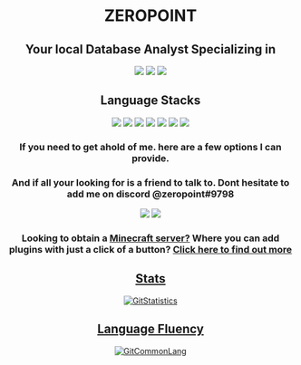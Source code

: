 <!-- Entitled User -->
<h1 align="center">ZEROPOINT</h1>
<h2 align="center">Your local Database Analyst Specializing in</h2>
<div align="center">
    <a href="https://www.mysql.com"><img
            src="https://img.shields.io/badge/mysql-%234479A1?style=for-the-badge&logo=mysql&logoColor=white"></a>
    <a href="https://redis.io"><img
            src="https://img.shields.io/badge/redis-%23DC382D?style=for-the-badge&logo=redis&logoColor=white"></a>
    <a href="https://mongodb.com"><img
            src="https://img.shields.io/badge/mongodb-%2347A248?style=for-the-badge&logo=mongodb&logoColor=white"></a>
</div>

<div align="center">
    <h2> Language Stacks </h2>
    <!-- Fullstack -->
    <a href="https://html.spec.whatwg.org/multipage/"><img
            src="https://camo.githubusercontent.com/ca7735d3a04dacb883f9b881213b3983ce3f106ac2fccc0d2ec86af3911c942e/68747470733a2f2f696d672e736869656c64732e696f2f62616467652f68746d6c352532302d2532334533344632362e7376673f7374796c653d666f722d7468652d6261646765266c6f676f3d68746d6c35266c6f676f436f6c6f723d7768697465"></a>
    <a href="https://www.tutorialspoint.com/css/css3_tutorial.htm"><img
            src="https://camo.githubusercontent.com/9d8b840ae1e7f64bfba7795cc23ac4c75bd1255907a87c99bef9b3d52d725630/68747470733a2f2f696d672e736869656c64732e696f2f62616467652f637373332532302d2532333135373242362e7376673f7374796c653d666f722d7468652d6261646765266c6f676f3d63737333266c6f676f436f6c6f723d7768697465"></a>
    <a href="https://www.javascript.com/"><img
            src="https://camo.githubusercontent.com/d64756f90fff303b8d8cd114d331f59ab8e4106384dd669aca2722b0435ea662/68747470733a2f2f696d672e736869656c64732e696f2f62616467652f6a6176617363726970742532302d2532333332333333302e7376673f7374796c653d666f722d7468652d6261646765266c6f676f3d6a617661736372697074"></a>
    <a href="https://reactjs.org"><img
            src="https://img.shields.io/badge/react-%2361DBFB?style=for-the-badge&logo=react&logoColor=black"></a>
    <a href="https://dotnet.microsoft.com/en-us/languages/csharp"><img
            src="https://camo.githubusercontent.com/30e7f9437119e0e7295fb95b5ca5bf4119f3d6dc931bcd333e785a08913f398a/68747470733a2f2f696d672e736869656c64732e696f2f62616467652f632532332532302d2532333233393132302e7376673f7374796c653d666f722d7468652d6261646765266c6f676f3d632532307368617270266c6f676f436f6c6f723d7768697465"></a>
    <a href="https://www.geeksforgeeks.org/basic-input-output-c/"><img
            src="https://camo.githubusercontent.com/83ff2d9d13f73e9795d7983bdae4f6f17ca0b45fa41b1ea17f29be58f4720cdc/68747470733a2f2f696d672e736869656c64732e696f2f62616467652f632532422532422d2532333336393643463f7374796c653d666f722d7468652d6261646765266c6f676f3d63253242253242266c6f676f436f6c6f723d7768697465"></a>
    <a href="http://www.lua.org/"><img
            src="https://camo.githubusercontent.com/18d07ed577dd8860b7d3000e4e17d5ac7a042c02cfdd7fcec19873e5340d25b4/68747470733a2f2f696d672e736869656c64732e696f2f62616467652f6c75612d2532333243324437322e7376673f7374796c653d666f722d7468652d6261646765266c6f676f3d6c7561266c6f676f436f6c6f723d7768697465"></a>
</div>

<div align="center">
    <h3 align="center">If you need to get ahold of me. here are a few options I can provide.</h3>
    <h3 align="center">And if all your looking for is a friend to talk to. Dont hesitate to add me on discord
        @zeropoint#9798</h3>
    <a href="https://discord.banabyte.com" align="center"><img
            src="https://camo.githubusercontent.com/19d3f5efe033ec453966ef682d40115345835d975a3b465ec80262b37121e385/68747470733a2f2f696d672e736869656c64732e696f2f62616467652f646973636f72642d2532333732383944413f7374796c653d666f722d7468652d6261646765266c6f676f3d646973636f7264266c6f676f436f6c6f723d7768697465"></a>
    <a href="mailto:zeropoint@banabyte.com"><img
            src="https://img.shields.io/badge/email-%23BB001B?style=for-the-badge&logo=gmail&logoColor=white"></a>
</div>

<div align="center">
    <h3 align="center">Looking to obtain a <a href=panel.banabyte.com>Minecraft server?</a> Where you can add plugins
        with just a click of a button? <a href="panel.banabyte.com">Click here to find out more</h3>

## Stats
![GitStatistics](https://github-readme-stats.vercel.app/api?username=ZEROPOINTBRUH&show_icons=true&theme=tokyonight&include_all_commits=true&count_private=true&hide_border=true)

## Language Fluency
![GitCommonLang](https://github-readme-stats.vercel.app/api/top-langs/?username=ZEROPOINTBRUH&hide_border=true&layout=compact&theme=tokyonight)
